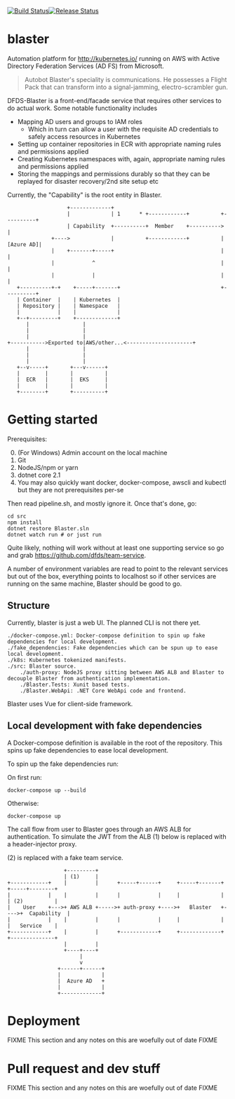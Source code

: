 [![Build Status](https://dfds.visualstudio.com/DevelopmentExcellence/_apis/build/status/Blaster-CI?branch=master)](https://dfds.visualstudio.com/DevelopmentExcellence/_build/latest?definitionId=803&branch=master)[![Release Status](https://dfds.vsrm.visualstudio.com/_apis/public/Release/badge/ace5e409-c242-4356-93f4-23c53a3dc87b/14/18)](https://dfds.visualstudio.com/DevelopmentExcellence/_build/latest?definitionId=803&branch=master)

# blaster
Automation platform for http://kubernetes.io/ running on AWS with Active Directory Federation Services (AD FS) from Microsoft.

> Autobot Blaster's speciality is communications. He possesses a Flight Pack that can transform into a signal-jamming, electro-scrambler gun.

DFDS-Blaster is a front-end/facade service that requires other services to do actual work. Some notable functionality includes

- Mapping AD users and groups to IAM roles
  - Which in turn can allow a user with the requisite AD credentials to safely access resources in Kubernetes
- Setting up container repositories in ECR with appropriate naming rules and permissions applied
- Creating Kubernetes namespaces with, again, appropriate naming rules and permissions applied
- Storing the mappings and permissions durably so that they can be replayed for disaster recovery/2nd site setup etc

Currently, the "Capability" is the root entity in Blaster. 

```ascii
                   +-------------+
                   |             | 1      * +------------+          +----------+
                   | Capability  +----------+  Member    +---------->          |
              +---->             |          +------------+          |[Azure AD]|
              |    +-------+-----+                                  |          |
              |            ^                                        |          |
              |            |                                        |          |
   +----------+-+    +-----+-------+                                +----------+
   | Container  |    | Kubernetes  |
   | Repository |    | Namespace   |
   |            |    |             |
   +--+---------+    +-------------+
      |                 | 
      |                 |
      |                 |
+----------->Exported to|AWS/other...<---------------------+
      |                 |
      |                 |
      |                 |
   +--v-----+       +---v------+
   |        |       |          |
   |  ECR   |       |  EKS     |
   |        |       |          |
   +--------+       +----------+
```

# Getting started
Prerequisites:

0. (For Windows) Admin account on the local machine
1. Git
2. NodeJS/npm or yarn
5. dotnet core 2.1
6. You may also quickly want docker, docker-compose, awscli and kubectl but they are not prerequisites per-se

Then read pipeline.sh, and mostly ignore it. Once that's done, go:

```
cd src
npm install
dotnet restore Blaster.sln
dotnet watch run # or just run
```

Quite likely, nothing will work without at least one supporting service so go and grab https://github.com/dfds/team-service.

A number of environment variables are read to point to the relevant services but out of the box, everything points to localhost so if other services are running on the same machine, Blaster should be good to go.

## Structure
Currently, blaster is just a web UI. The planned CLI is not there yet.

    ./docker-compose.yml: Docker-compose definition to spin up fake dependencies for local development.
    ./fake_dependencies: Fake dependencies which can be spun up to ease local development.
    ./k8s: Kubernetes tokenized manifests.
    ./src: Blaster source.
        ./auth-proxy: NodeJS proxy sitting between AWS ALB and Blaster to decouple Blaster from authentication implementation.
        ./Blaster.Tests: Xunit based tests.
        ./Blaster.WebApi: .NET Core WebApi code and frontend.

Blaster uses Vue for client-side framework.

## Local development with fake dependencies
A Docker-compose definition is available in the root of the repository. This spins up fake dependencies to ease local development.

To spin up the fake dependencies run:

On first run:
```
docker-compose up --build
```
Otherwise:
```
docker-compose up
```
The call flow from user to Blaster goes through an AWS ALB for authentication. To simulate the JWT from the ALB (1) below is replaced with a header-injector proxy.
 
(2) is replaced with a fake team service.

```ascii
                  +---------+
                  | (1)     |
+------------+    |         |      +-----+------+     +-----+-------+     +-----+--------+
|            |    |         |      |            |     |             |     | (2)          |
|    User    +--->+ AWS ALB +----->+ auth-proxy +---->+   Blaster   +---->+  Capability  |
|            |    |         |      |            |     |             |     |   Service    |
+------------+    |         |      +------------+     +-------------+     +--------------+
                  |         |
                  +----+----+
                       |
                       v
                +------+------+
                |             |
                |  Azure AD   +
                |             |
                +-------------+
```

# Deployment
FIXME This section and any notes on this are woefully out of date FIXME


# Pull request and dev stuff
FIXME This section and any notes on this are woefully out of date FIXME
